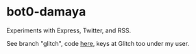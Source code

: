 # bot0-damaya
Experiments with Express, Twitter, and RSS.

See branch "glitch", code [here](https://glitch.com/edit/#!/bot0-damaya), keys at Glitch too under my user.
